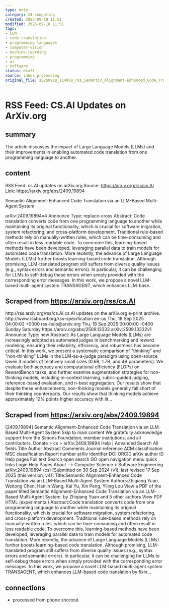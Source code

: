 ```yaml
---
type: note
category: 24-computing
created: 2025-09-18 11:51
modified: 2025-09-18 11:51
tags:
- LLM
- code translation
- programming languages
- computer-vision
- machine-learning
- programming
- ai
- software
status: draft
source: inbox_processing
original_file: 20250918_114950_rss_Semantic_Alignment-Enhanced_Code_Translation_via_a.txt
---
```



# RSS Feed: CS.AI Updates on ArXiv.org

## summary
The article discusses the impact of Large Language Models (LLMs) and their improvements in enabling automated code translation from one programming language to another.

## content
RSS Feed: cs.AI updates on arXiv.org
Source: https://arxiv.org/rss/cs.AI
Link: https://arxiv.org/abs/2409.19894

Semantic Alignment-Enhanced Code Translation via an LLM-Based Multi-Agent System

arXiv:2409.19894v4 Announce Type: replace-cross Abstract: Code translation converts code from one programming language to another while maintaining its original functionality, which is crucial for software migration, system refactoring, and cross-platform development. Traditional rule-based methods rely on manually-written rules, which can be time-consuming and often result in less readable code. To overcome this, learning-based methods have been developed, leveraging parallel data to train models for automated code translation. More recently, the advance of Large Language Models (LLMs) further boosts learning-based code translation. Although promising, LLM-translated program still suffers from diverse quality issues (e.g., syntax errors and semantic errors). In particular, it can be challenging for LLMs to self-debug these errors when simply provided with the corresponding error messages. In this work, we propose a novel LLM-based multi-agent system TRANSAGENT, which enhances LLM-base...

## Scraped from https://arxiv.org/rss/cs.AI
<?xml version='1.0' encoding='UTF-8'?>
<rss xmlns:arxiv="http://arxiv.org/schemas/atom" xmlns:dc="http://purl.org/dc/elements/1.1/" xmlns:atom="http://www.w3.org/2005/Atom" xmlns:content="http://purl.org/rss/1.0/modules/content/" version="2.0">
  <channel>
    <title>cs.AI updates on arXiv.org</title>
    <link>http://rss.arxiv.org/rss/cs.AI</link>
    <description>cs.AI updates on the arXiv.org e-print archive.</description>
    <atom:link href="http://rss.arxiv.org/rss/cs.AI" rel="self" type="application/rss+xml"/>
    <docs>http://www.rssboard.org/rss-specification</docs>
    <language>en-us</language>
    <lastBuildDate>Thu, 18 Sep 2025 04:00:02 +0000</lastBuildDate>
    <managingEditor>rss-help@arxiv.org</managingEditor>
    <pubDate>Thu, 18 Sep 2025 00:00:00 -0400</pubDate>
    <skipDays>
      <day>Sunday</day>
      <day>Saturday</day>
    </skipDays>
    <item>
      <title>Explicit Reasoning Makes Better Judges: A Systematic Study on Accuracy, Efficiency, and Robustness</title>
      <link>https://arxiv.org/abs/2509.13332</link>
      <description>arXiv:2509.13332v1 Announce Type: new 
Abstract: As Large Language Models (LLMs) are increasingly adopted as automated judges in benchmarking and reward modeling, ensuring their reliability, efficiency, and robustness has become critical. In this work, we present a systematic comparison of "thinking" and "non-thinking" LLMs in the LLM-as-a-judge paradigm using open-source Qwen 3 models of relatively small sizes (0.6B, 1.7B, and 4B parameters). We evaluate both accuracy and computational efficiency (FLOPs) on RewardBench tasks, and further examine augmentation strategies for non-thinking models, including in-context learning, rubric-guided judging, reference-based evaluation, and n-best aggregation. Our results show that despite these enhancements, non-thinking models generally fall short of their thinking counterparts. Our results show that thinking models achieve approximately 10% points higher accuracy with lit...


## Scraped from https://arxiv.org/abs/2409.19894
[2409.19894] Semantic Alignment-Enhanced Code Translation via an LLM-Based Multi-Agent System Skip to main content We gratefully acknowledge support from the Simons Foundation, member institutions, and all contributors. Donate &gt; cs &gt; arXiv:2409.19894 Help | Advanced Search All fields Title Author Abstract Comments Journal reference ACM classification MSC classification Report number arXiv identifier DOI ORCID arXiv author ID Help pages Full text Search open search GO open navigation menu quick links Login Help Pages About --> Computer Science > Software Engineering arXiv:2409.19894 (cs) [Submitted on 30 Sep 2024 (v1), last revised 17 Sep 2025 (this version, v4)] Title:Semantic Alignment-Enhanced Code Translation via an LLM-Based Multi-Agent System Authors:Zhiqiang Yuan, Weitong Chen, Hanlin Wang, Kai Yu, Xin Peng, Yiling Lou View a PDF of the paper titled Semantic Alignment-Enhanced Code Translation via an LLM-Based Multi-Agent System, by Zhiqiang Yuan and 5 other authors View PDF HTML (experimental) Abstract:Code translation converts code from one programming language to another while maintaining its original functionality, which is crucial for software migration, system refactoring, and cross-platform development. Traditional rule-based methods rely on manually-written rules, which can be time-consuming and often result in less readable code. To overcome this, learning-based methods have been developed, leveraging parallel data to train models for automated code translation. More recently, the advance of Large Language Models (LLMs) further boosts learning-based code translation. Although promising, LLM-translated program still suffers from diverse quality issues (e.g., syntax errors and semantic errors). In particular, it can be challenging for LLMs to self-debug these errors when simply provided with the corresponding error messages. In this work, we propose a novel LLM-based multi-agent system TRANSAGENT, which enhances LLM-based code translation by fixin...


## connections
- processed from phone shortcut
